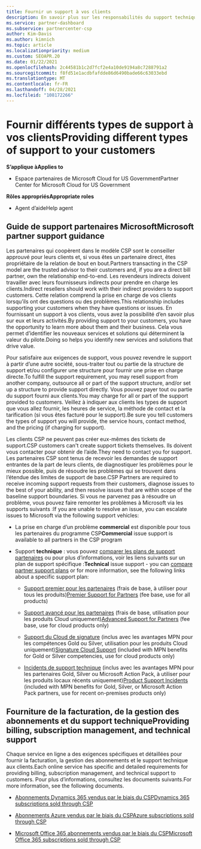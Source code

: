 ```yaml
---
title: Fournir un support à vos clients
description: En savoir plus sur les responsabilités du support technique pour les partenaires du programme CSP. Couvre la prise en charge de la facturation, de la gestion des abonnements et des problèmes techniques.
ms.service: partner-dashboard
ms.subservice: partnercenter-csp
author: Kim-Davis
ms.author: kimnich
ms.topic: article
ms.localizationpriority: medium
ms.custom: SEOAPR.20
ms.date: 01/22/2021
ms.openlocfilehash: 2c44581b1c2d7fcf2e4a10de9194a8c7288791a2
ms.sourcegitcommit: f8fd51e1acdbfafdde86d6490bade66c63033ebd
ms.translationtype: MT
ms.contentlocale: fr-FR
ms.lasthandoff: 04/28/2021
ms.locfileid: "108172266"
---
```

# <a name="providing-different-types-of-support-to-your-customers"></a><span data-ttu-id="b6ca4-104">Fournir différents types de support à vos clients</span><span class="sxs-lookup"><span data-stu-id="b6ca4-104">Providing different types of support to your customers</span></span>

<span data-ttu-id="b6ca4-105">**S’applique à**</span><span class="sxs-lookup"><span data-stu-id="b6ca4-105">**Applies to**</span></span>

-  <span data-ttu-id="b6ca4-106">Espace partenaires de Microsoft Cloud for US Government</span><span class="sxs-lookup"><span data-stu-id="b6ca4-106">Partner Center for Microsoft Cloud for US Government</span></span>

<span data-ttu-id="b6ca4-107">**Rôles appropriés**</span><span class="sxs-lookup"><span data-stu-id="b6ca4-107">**Appropriate roles**</span></span>

- <span data-ttu-id="b6ca4-108">Agent d’aide</span><span class="sxs-lookup"><span data-stu-id="b6ca4-108">Help agent</span></span>

## <a name="microsoft-partner-support-guidance"></a><span data-ttu-id="b6ca4-109">Guide de support partenaires Microsoft</span><span class="sxs-lookup"><span data-stu-id="b6ca4-109">Microsoft partner support guidance</span></span>

<span data-ttu-id="b6ca4-110">Les partenaires qui coopèrent dans le modèle CSP sont le conseiller approuvé pour leurs clients et, si vous êtes un partenaire direct, êtes propriétaire de la relation de bout en bout.</span><span class="sxs-lookup"><span data-stu-id="b6ca4-110">Partners transacting in the CSP model are the trusted advisor to their customers and, if you are a direct bill partner, own the relationship end-to-end.</span></span> <span data-ttu-id="b6ca4-111">Les revendeurs indirects doivent travailler avec leurs fournisseurs indirects pour prendre en charge les clients.</span><span class="sxs-lookup"><span data-stu-id="b6ca4-111">Indirect resellers should work with their indirect providers to support customers.</span></span> <span data-ttu-id="b6ca4-112">Cette relation comprend la prise en charge de vos clients lorsqu’ils ont des questions ou des problèmes.</span><span class="sxs-lookup"><span data-stu-id="b6ca4-112">This relationship includes supporting your customers when they have questions or issues.</span></span> <span data-ttu-id="b6ca4-113">En fournissant un support à vos clients, vous avez la possibilité d’en savoir plus sur eux et leurs activités.</span><span class="sxs-lookup"><span data-stu-id="b6ca4-113">By providing support to your customers, you have the opportunity to learn more about them and their business.</span></span> <span data-ttu-id="b6ca4-114">Cela vous permet d’identifier les nouveaux services et solutions qui déterminent la valeur du pilote.</span><span class="sxs-lookup"><span data-stu-id="b6ca4-114">Doing so helps you identify new services and solutions that drive value.</span></span>

<span data-ttu-id="b6ca4-115">Pour satisfaire aux exigences de support, vous pouvez revendre le support à partir d’une autre société, sous-traiter tout ou partie de la structure de support et/ou configurer une structure pour fournir une prise en charge directe.</span><span class="sxs-lookup"><span data-stu-id="b6ca4-115">To fulfill the support requirement, you may resell support from another company, outsource all or part of the support structure, and/or set up a structure to provide support directly.</span></span> <span data-ttu-id="b6ca4-116">Vous pouvez payer tout ou partie du support fourni aux clients.</span><span class="sxs-lookup"><span data-stu-id="b6ca4-116">You may charge for all or part of the support provided to customers.</span></span> <span data-ttu-id="b6ca4-117">Veillez à indiquer aux clients les types de support que vous allez fournir, les heures de service, la méthode de contact et la tarification (si vous êtes facturé pour le support).</span><span class="sxs-lookup"><span data-stu-id="b6ca4-117">Be sure you tell customers the types of support you will provide, the service hours, contact method, and the pricing (if charging for support).</span></span>

<span data-ttu-id="b6ca4-118">Les clients CSP ne peuvent pas créer eux-mêmes des tickets de support.</span><span class="sxs-lookup"><span data-stu-id="b6ca4-118">CSP customers can't create support tickets themselves.</span></span> <span data-ttu-id="b6ca4-119">Ils doivent vous contacter pour obtenir de l’aide.</span><span class="sxs-lookup"><span data-stu-id="b6ca4-119">They need to contact you for support.</span></span> <span data-ttu-id="b6ca4-120">Les partenaires CSP sont tenus de recevoir les demandes de support entrantes de la part de leurs clients, de diagnostiquer les problèmes pour le mieux possible, puis de résoudre les problèmes qui se trouvent dans l’étendue des limites de support de base.</span><span class="sxs-lookup"><span data-stu-id="b6ca4-120">CSP Partners are required to receive incoming support requests from their customers, diagnose issues to the best of your ability, and then resolve issues that are within scope of the baseline support boundaries.</span></span> <span data-ttu-id="b6ca4-121">Si vous ne parvenez pas à résoudre un problème, vous pouvez faire remonter les problèmes à Microsoft via les supports suivants :</span><span class="sxs-lookup"><span data-stu-id="b6ca4-121">If you are unable to resolve an issue, you can escalate issues to Microsoft via the following support vehicles:</span></span>

- <span data-ttu-id="b6ca4-122">La prise en charge d’un problème **commercial** est disponible pour tous les partenaires du programme CSP</span><span class="sxs-lookup"><span data-stu-id="b6ca4-122">**Commercial** issue support is available to all partners in the CSP program</span></span>

- <span data-ttu-id="b6ca4-123">Support **technique** : vous pouvez [comparer les plans de support partenaires](https://partner.microsoft.com/support/partnersupport) ou pour plus d’informations, voir les liens suivants sur un plan de support spécifique :</span><span class="sxs-lookup"><span data-stu-id="b6ca4-123">**Technical** issue support - you can [compare partner support plans](https://partner.microsoft.com/support/partnersupport) or for more information, see the following links  about a specific support plan:</span></span>

  - <span data-ttu-id="b6ca4-124">[Support premier pour les partenaires](https://partner.microsoft.com/support/microsoft-services-premier-support) (frais de base, à utiliser pour tous les produits)</span><span class="sxs-lookup"><span data-stu-id="b6ca4-124">[Premier Support for Partners](https://partner.microsoft.com/support/microsoft-services-premier-support) (fee base, use for all products)</span></span>

  - <span data-ttu-id="b6ca4-125">[Support avancé pour les partenaires](https://partner.microsoft.com/support/advanced-cloud-support) (frais de base, utilisation pour les produits Cloud uniquement)</span><span class="sxs-lookup"><span data-stu-id="b6ca4-125">[Advanced Support for Partners](https://partner.microsoft.com/support/advanced-cloud-support) (fee base, use for cloud products only)</span></span>

  - <span data-ttu-id="b6ca4-126">[Support du Cloud de signature](manage-your-partner-network-benefits.md) (inclus avec les avantages MPN pour les compétences Gold ou Silver, utilisation pour les produits Cloud uniquement)</span><span class="sxs-lookup"><span data-stu-id="b6ca4-126">[Signature Cloud Support](manage-your-partner-network-benefits.md) (included with MPN benefits for Gold or Silver competencies, use for cloud products only)</span></span>

  - <span data-ttu-id="b6ca4-127">[Incidents de support technique](manage-your-partner-network-benefits.md) (inclus avec les avantages MPN pour les partenaires Gold, Silver ou Microsoft Action Pack, à utiliser pour les produits locaux récents uniquement)</span><span class="sxs-lookup"><span data-stu-id="b6ca4-127">[Product Support Incidents](manage-your-partner-network-benefits.md) (included with MPN benefits for Gold, Silver, or Microsoft Action Pack partners, use for recent on-premises products only)</span></span>

## <a name="providing-billing-subscription-management-and-technical-support"></a><span data-ttu-id="b6ca4-128">Fourniture de la facturation, de la gestion des abonnements et du support technique</span><span class="sxs-lookup"><span data-stu-id="b6ca4-128">Providing billing, subscription management, and technical support</span></span> 

<span data-ttu-id="b6ca4-129">Chaque service en ligne a des exigences spécifiques et détaillées pour fournir la facturation, la gestion des abonnements et le support technique aux clients.</span><span class="sxs-lookup"><span data-stu-id="b6ca4-129">Each online service has specific and detailed requirements for providing billing, subscription management, and technical support to customers.</span></span> <span data-ttu-id="b6ca4-130">Pour plus d’informations, consultez les documents suivants.</span><span class="sxs-lookup"><span data-stu-id="b6ca4-130">For more information, see the following documents.</span></span>

- [<span data-ttu-id="b6ca4-131">Abonnements Dynamics 365 vendus par le biais du CSP</span><span class="sxs-lookup"><span data-stu-id="b6ca4-131">Dynamics 365 subscriptions sold through CSP</span></span>](https://www.microsoftpartnercommunity.com/t5/CSP/Microsoft-Partner-Support-Guidance/m-p/5262#M30)

- [<span data-ttu-id="b6ca4-132">Abonnements Azure vendus par le biais du CSP</span><span class="sxs-lookup"><span data-stu-id="b6ca4-132">Azure subscriptions sold through CSP</span></span>](https://www.microsoftpartnercommunity.com/t5/CSP/Microsoft-Partner-Support-Guidance/m-p/5263#M31)

- [<span data-ttu-id="b6ca4-133">Microsoft Office 365 abonnements vendus par le biais du CSP</span><span class="sxs-lookup"><span data-stu-id="b6ca4-133">Microsoft Office 365 subscriptions sold through CSP</span></span>](https://www.microsoftpartnercommunity.com/t5/CSP/Microsoft-Partner-Support-Guidance/m-p/5264#M32)
